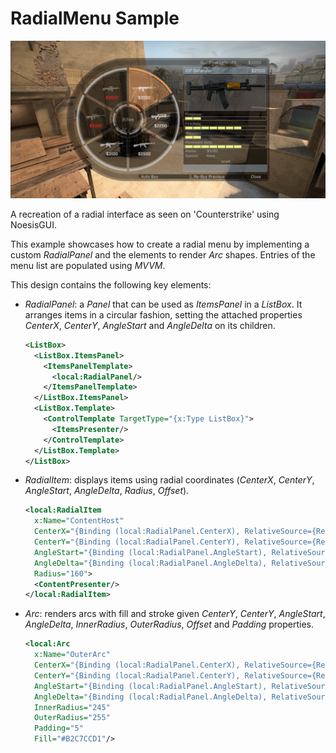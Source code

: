 # RadialMenu Sample

![Screenshot](https://github.com/Noesis/Noesis.github.io/blob/master/NoesisGUI/Samples/RadialMenu/Screenshot.png)

A recreation of a radial interface as seen on 'Counterstrike' using NoesisGUI.

This example showcases how to create a radial menu by implementing a custom *RadialPanel* and the elements to render *Arc* shapes. Entries of the menu list are populated using *MVVM*.

This design contains the following key elements:

* *RadialPanel*: a *Panel* that can be used as *ItemsPanel* in a *ListBox*. It arranges items in a circular fashion, setting the attached properties *CenterX*, *CenterY*, *AngleStart* and *AngleDelta* on its children.

  ```xml
  <ListBox>
    <ListBox.ItemsPanel>
      <ItemsPanelTemplate>
        <local:RadialPanel/>
      </ItemsPanelTemplate>
    </ListBox.ItemsPanel>
    <ListBox.Template>
      <ControlTemplate TargetType="{x:Type ListBox}">
        <ItemsPresenter/>
      </ControlTemplate>
    </ListBox.Template>
  </ListBox>
  ```

* *RadialItem*: displays items using radial coordinates (*CenterX*, *CenterY*, *AngleStart*, *AngleDelta*, *Radius*, *Offset*).

  ```xml
  <local:RadialItem
    x:Name="ContentHost"
    CenterX="{Binding (local:RadialPanel.CenterX), RelativeSource={RelativeSource TemplatedParent}, FallbackValue=0}"
    CenterY="{Binding (local:RadialPanel.CenterY), RelativeSource={RelativeSource TemplatedParent}, FallbackValue=0}"
    AngleStart="{Binding (local:RadialPanel.AngleStart), RelativeSource={RelativeSource TemplatedParent}, FallbackValue=0}"
    AngleDelta="{Binding (local:RadialPanel.AngleDelta), RelativeSource={RelativeSource TemplatedParent}, FallbackValue=0}"
    Radius="160">
    <ContentPresenter/>
  </local:RadialItem>
  ```

* *Arc*: renders arcs with fill and stroke given *CenterY*, *CenterY*, *AngleStart*, *AngleDelta*, *InnerRadius*, *OuterRadius*, *Offset* and *Padding* properties.

  ```xml
  <local:Arc 
    x:Name="OuterArc"
    CenterX="{Binding (local:RadialPanel.CenterX), RelativeSource={RelativeSource TemplatedParent}, FallbackValue=0}"
    CenterY="{Binding (local:RadialPanel.CenterY), RelativeSource={RelativeSource TemplatedParent}, FallbackValue=0}"
    AngleStart="{Binding (local:RadialPanel.AngleStart), RelativeSource={RelativeSource TemplatedParent}, FallbackValue=0}"
    AngleDelta="{Binding (local:RadialPanel.AngleDelta), RelativeSource={RelativeSource TemplatedParent}, FallbackValue=0}"
    InnerRadius="245"
    OuterRadius="255"
    Padding="5"
    Fill="#B2C7CCD1"/>
  ```
